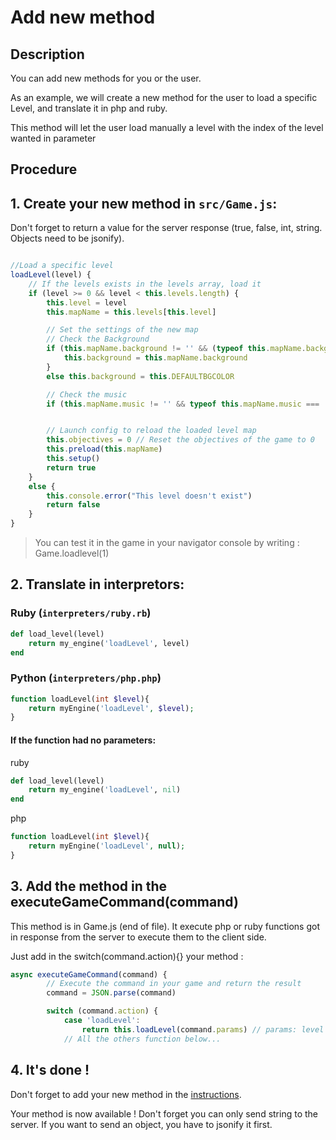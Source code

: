 # Add new method
## Description
You can add new methods for you or the user.

As an example, we will create a new method for the user to load a specific Level, and translate it in php and ruby.

This method will let the user load manually a level with the index of the level wanted in parameter 

## Procedure
## 1. Create your new method in `src/Game.js`:
Don't forget to return a value for the server response (true, false, int, string. Objects need to be jsonify).
```javascript

//Load a specific level
loadLevel(level) {
    // If the levels exists in the levels array, load it
    if (level >= 0 && level < this.levels.length) {
        this.level = level
        this.mapName = this.levels[this.level]

        // Set the settings of the new map
        // Check the Background
        if (this.mapName.background != '' && (typeof this.mapName.background === 'string')) {
            this.background = this.mapName.background
        }
        else this.background = this.DEFAULTBGCOLOR

        // Check the music
        if (this.mapName.music != '' && typeof this.mapName.music === 'string') this.playMusicNamed(this.mapName.music)


        // Launch config to reload the loaded level map
        this.objectives = 0 // Reset the objectives of the game to 0
        this.preload(this.mapName)
        this.setup()
        return true
    }
    else {
        this.console.error("This level doesn't exist")
        return false
    }
}
```
> You can test it in the game in your navigator console by writing : Game.loadlevel(1)

## 2. Translate in interpretors:
### Ruby (`interpreters/ruby.rb`)
```ruby
def load_level(level)
    return my_engine('loadLevel', level)
end
```

### Python (`interpreters/php.php`)
```php
function loadLevel(int $level){
    return myEngine('loadLevel', $level);
}
```

#### If the function had no parameters:
ruby
```ruby
def load_level(level)
    return my_engine('loadLevel', nil)
end
```

php
```php
function loadLevel(int $level){
    return myEngine('loadLevel', null);
}
```

## 3. Add the method in the executeGameCommand(command)
This method is in Game.js (end of file). It execute php or ruby functions got in response from the server to execute them to the client side.

Just add in the switch(command.action){} your method :
```javascript
async executeGameCommand(command) {
        // Execute the command in your game and return the result
        command = JSON.parse(command)

        switch (command.action) {
            case 'loadLevel':
                return this.loadLevel(command.params) // params: level (int)
            // All the others function below...
```

## 4. It's done !
Don't forget to add your new method in the [instructions](https://github.com/CPNV-ES/LiveCoding-Pokedash-Game/blob/master/instructions/functions.md).

Your method is now available ! Don't forget you can only send string to the server. If you want to send an object, you have to jsonify it first.
